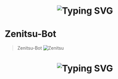 <h1 align="center">
  <img src="https://readme-typing-svg.herokuapp.com?font=Fira+Code&size=50&pause=600&color=FFFF00&center=true&vCenter=true&width=600&lines=⚡+¡Zenitsu+Bot!+⚡;♦+¡En+desarrollo!+♦" alt="Typing SVG">
</h1>


# Zenitsu-Bot
> Zenitsu-Bot
![Zenitsu](https://qu.ax/MvYPM.jpg)

<h1 align="center">
  <img src="https://readme-typing-svg.herokuapp.com?font=Fira+Code&size=20&pause=600&color=FFFF00&center=true&vCenter=true&width=600&lines=¡Hasta+pronto!;♦+¡Que+te+valla+bien!+♦" alt="Typing SVG">
</h1>
